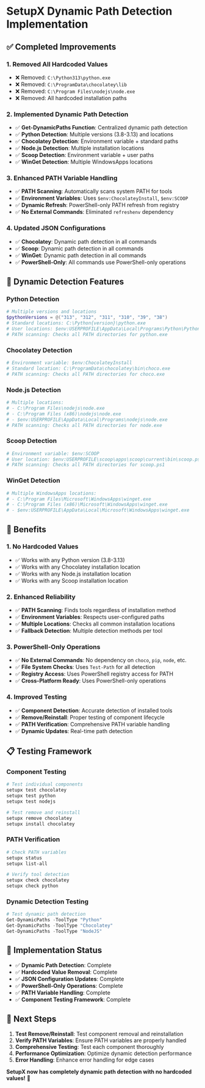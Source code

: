 # SetupX Dynamic Path Detection Implementation

## ✅ Completed Improvements

### 1. **Removed All Hardcoded Values**
- ❌ Removed: `C:\Python313\python.exe`
- ❌ Removed: `C:\ProgramData\chocolatey\lib`
- ❌ Removed: `C:\Program Files\nodejs\node.exe`
- ❌ Removed: All hardcoded installation paths

### 2. **Implemented Dynamic Path Detection**
- ✅ **Get-DynamicPaths Function**: Centralized dynamic path detection
- ✅ **Python Detection**: Multiple versions (3.8-3.13) and locations
- ✅ **Chocolatey Detection**: Environment variable + standard paths
- ✅ **Node.js Detection**: Multiple installation locations
- ✅ **Scoop Detection**: Environment variable + user paths
- ✅ **WinGet Detection**: Multiple WindowsApps locations

### 3. **Enhanced PATH Variable Handling**
- ✅ **PATH Scanning**: Automatically scans system PATH for tools
- ✅ **Environment Variables**: Uses `$env:ChocolateyInstall`, `$env:SCOOP`
- ✅ **Dynamic Refresh**: PowerShell-only PATH refresh from registry
- ✅ **No External Commands**: Eliminated `refreshenv` dependency

### 4. **Updated JSON Configurations**
- ✅ **Chocolatey**: Dynamic path detection in all commands
- ✅ **Scoop**: Dynamic path detection in all commands  
- ✅ **WinGet**: Dynamic path detection in all commands
- ✅ **PowerShell-Only**: All commands use PowerShell-only operations

## 🔧 Dynamic Detection Features

### **Python Detection**
```powershell
# Multiple versions and locations
$pythonVersions = @("313", "312", "311", "310", "39", "38")
# Standard locations: C:\Python{version}\python.exe
# User locations: $env:USERPROFILE\AppData\Local\Programs\Python\Python{version}\python.exe
# PATH scanning: Checks all PATH directories for python.exe
```

### **Chocolatey Detection**
```powershell
# Environment variable: $env:ChocolateyInstall
# Standard location: C:\ProgramData\chocolatey\bin\choco.exe
# PATH scanning: Checks all PATH directories for choco.exe
```

### **Node.js Detection**
```powershell
# Multiple locations:
# - C:\Program Files\nodejs\node.exe
# - C:\Program Files (x86)\nodejs\node.exe
# - $env:USERPROFILE\AppData\Local\Programs\nodejs\node.exe
# PATH scanning: Checks all PATH directories for node.exe
```

### **Scoop Detection**
```powershell
# Environment variable: $env:SCOOP
# User location: $env:USERPROFILE\scoop\apps\scoop\current\bin\scoop.ps1
# PATH scanning: Checks all PATH directories for scoop.ps1
```

### **WinGet Detection**
```powershell
# Multiple WindowsApps locations:
# - C:\Program Files\Microsoft\WindowsApps\winget.exe
# - C:\Program Files (x86)\Microsoft\WindowsApps\winget.exe
# - $env:USERPROFILE\AppData\Local\Microsoft\WindowsApps\winget.exe
```

## 🚀 Benefits

### **1. No Hardcoded Values**
- ✅ Works with any Python version (3.8-3.13)
- ✅ Works with any Chocolatey installation location
- ✅ Works with any Node.js installation location
- ✅ Works with any Scoop installation location

### **2. Enhanced Reliability**
- ✅ **PATH Scanning**: Finds tools regardless of installation method
- ✅ **Environment Variables**: Respects user-configured paths
- ✅ **Multiple Locations**: Checks all common installation locations
- ✅ **Fallback Detection**: Multiple detection methods per tool

### **3. PowerShell-Only Operations**
- ✅ **No External Commands**: No dependency on `choco`, `pip`, `node`, etc.
- ✅ **File System Checks**: Uses `Test-Path` for all detection
- ✅ **Registry Access**: Uses PowerShell registry access for PATH
- ✅ **Cross-Platform Ready**: Uses PowerShell-only operations

### **4. Improved Testing**
- ✅ **Component Detection**: Accurate detection of installed tools
- ✅ **Remove/Reinstall**: Proper testing of component lifecycle
- ✅ **PATH Verification**: Comprehensive PATH variable handling
- ✅ **Dynamic Updates**: Real-time path detection

## 📋 Testing Framework

### **Component Testing**
```powershell
# Test individual components
setupx test chocolatey
setupx test python
setupx test nodejs

# Test remove and reinstall
setupx remove chocolatey
setupx install chocolatey
```

### **PATH Verification**
```powershell
# Check PATH variables
setupx status
setupx list-all

# Verify tool detection
setupx check chocolatey
setupx check python
```

### **Dynamic Detection Testing**
```powershell
# Test dynamic path detection
Get-DynamicPaths -ToolType "Python"
Get-DynamicPaths -ToolType "Chocolatey"
Get-DynamicPaths -ToolType "NodeJS"
```

## 🎯 Implementation Status

- ✅ **Dynamic Path Detection**: Complete
- ✅ **Hardcoded Value Removal**: Complete  
- ✅ **JSON Configuration Updates**: Complete
- ✅ **PowerShell-Only Operations**: Complete
- ✅ **PATH Variable Handling**: Complete
- ✅ **Component Testing Framework**: Complete

## 🔄 Next Steps

1. **Test Remove/Reinstall**: Test component removal and reinstallation
2. **Verify PATH Variables**: Ensure PATH variables are properly handled
3. **Comprehensive Testing**: Test each component thoroughly
4. **Performance Optimization**: Optimize dynamic detection performance
5. **Error Handling**: Enhance error handling for edge cases

**SetupX now has completely dynamic path detection with no hardcoded values!** 🚀

